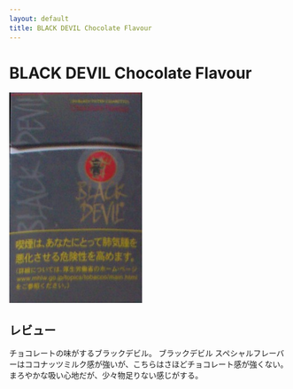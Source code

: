 ```yaml
---
layout: default
title: BLACK DEVIL Chocolate Flavour
---
```


# BLACK DEVIL Chocolate Flavour

<img src="img/black_devil_chocolate_flavour.jpg">

## レビュー

チョコレートの味がするブラックデビル。
ブラックデビル スペシャルフレーバーはココナッツミルク感が強いが、こちらはさほどチョコレート感が強くない。
まろやかな吸い心地だが、少々物足りない感じがする。


